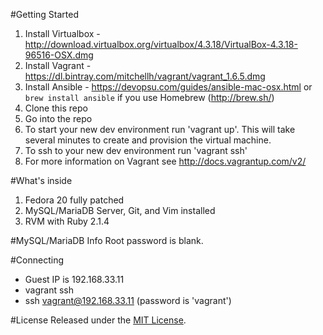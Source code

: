 #Getting Started
1. Install Virtualbox - http://download.virtualbox.org/virtualbox/4.3.18/VirtualBox-4.3.18-96516-OSX.dmg
2. Install Vagrant - https://dl.bintray.com/mitchellh/vagrant/vagrant_1.6.5.dmg
3. Install Ansible - https://devopsu.com/guides/ansible-mac-osx.html or `brew install ansible` if you use Homebrew (http://brew.sh/)
3. Clone this repo
4. Go into the repo
5. To start your new dev environment run 'vagrant up'.  This will take several minutes to create and provision the virtual machine.
6. To ssh to your new dev environment run 'vagrant ssh'
7. For more information on Vagrant see http://docs.vagrantup.com/v2/

#What's inside
1. Fedora 20 fully patched
2. MySQL/MariaDB Server, Git, and Vim installed
3. RVM with Ruby 2.1.4

#MySQL/MariaDB Info
Root password is blank.

#Connecting
- Guest IP is 192.168.33.11
- vagrant ssh
- ssh vagrant@192.168.33.11 (password is 'vagrant')

#License
Released under the [MIT License](http://www.opensource.org/licenses/MIT).
